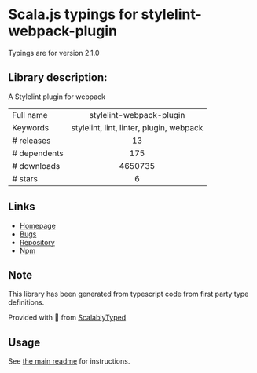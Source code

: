 
# Scala.js typings for stylelint-webpack-plugin

Typings are for version 2.1.0

## Library description:
A Stylelint plugin for webpack

|                    |                 |
| ------------------ | :-------------: |
| Full name          | stylelint-webpack-plugin |
| Keywords           | stylelint, lint, linter, plugin, webpack |
| # releases         | 13 |
| # dependents       | 175 |
| # downloads        | 4650735 |
| # stars            | 6 |

## Links
- [Homepage](https://github.com/webpack-contrib/stylelint-webpack-plugin)
- [Bugs](https://github.com/webpack-contrib/stylelint-webpack-plugin/issues)
- [Repository](https://github.com/webpack-contrib/stylelint-webpack-plugin)
- [Npm](https://www.npmjs.com/package/stylelint-webpack-plugin)
    


## Note
This library has been generated from typescript code from first party type definitions.

Provided with :purple_heart: from [ScalablyTyped](https://github.com/oyvindberg/ScalablyTyped)

## Usage
See [the main readme](../../readme.md) for instructions.


